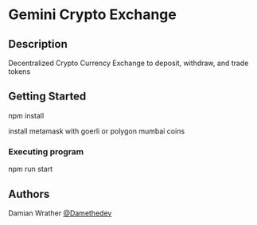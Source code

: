 # Gemini Crypto Exchange

## Description

Decentralized Crypto Currency Exchange to deposit, withdraw, and trade tokens

## Getting Started

npm install

install metamask with goerli or polygon mumbai coins

### Executing program

npm run start

## Authors

Damian Wrather
[@Damethedev](https://instgram.com/damethedev)
